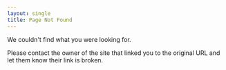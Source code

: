 ```yaml
---
layout: single
title: Page Not Found
---
```


We couldn't find what you were looking for.

Please contact the owner of the site that linked you to the original URL and let them know their link is broken.
